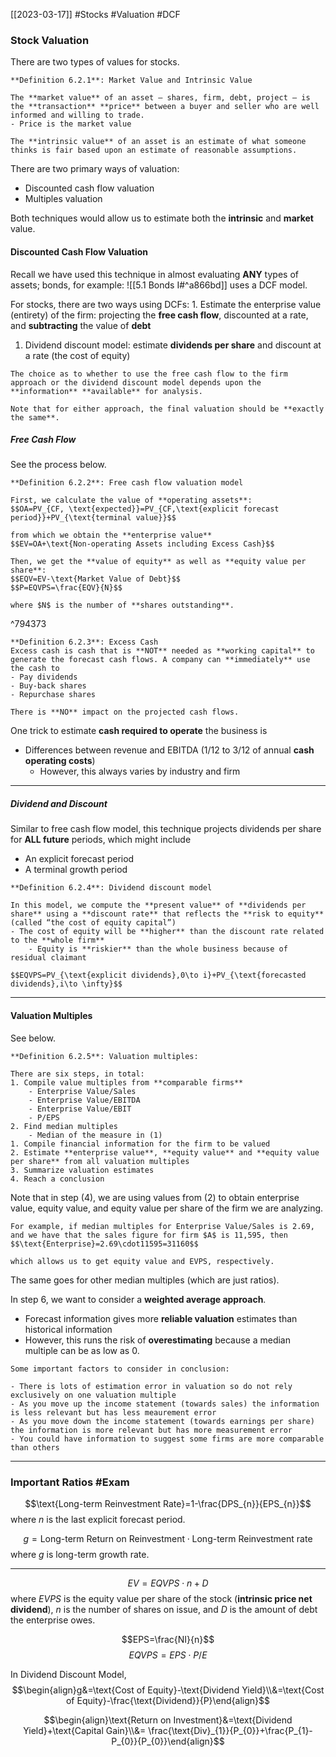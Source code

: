 [[2023-03-17]] #Stocks #Valuation #DCF 

### Stock Valuation
There are two types of values for stocks.

```ad-important
**Definition 6.2.1**: Market Value and Intrinsic Value

The **market value** of an asset – shares, firm, debt, project – is the **transaction** **price** between a buyer and seller who are well informed and willing to trade.
- Price is the market value

The **intrinsic value** of an asset is an estimate of what someone thinks is fair based upon an estimate of reasonable assumptions.
```

There are two primary ways of valuation:
- Discounted cash flow valuation
- Multiples valuation

Both techniques would allow us to estimate both the **intrinsic** and **market** value.

#### Discounted Cash Flow Valuation
Recall we have used this technique in almost evaluating **ANY** types of assets; bonds, for example: ![[5.1 Bonds I#^a866bd]]
uses a DCF model.

For stocks, there are two ways using DCFs:
	1. Estimate the enterprise value (entirety) of the firm: projecting the **free cash flow**, discounted at a rate, and **subtracting** the value of **debt**
1. Dividend discount model: estimate **dividends per share** and discount at a rate (the cost of equity)

```ad-note
The choice as to whether to use the free cash flow to the firm approach or the dividend discount model depends upon the **information** **available** for analysis.

Note that for either approach, the final valuation should be **exactly the same**.
```

##### Free Cash Flow
See the process below.

```ad-important
**Definition 6.2.2**: Free cash flow valuation model

First, we calculate the value of **operating assets**:
$$OA=PV_{CF, \text{expected}}=PV_{CF,\text{explicit forecast period}}+PV_{\text{terminal value}}$$

from which we obtain the **enterprise value**
$$EV=OA+\text{Non-operating Assets including Excess Cash}$$

Then, we get the **value of equity** as well as **equity value per share**:
$$EQV=EV-\text{Market Value of Debt}$$
$$P=EQVPS=\frac{EQV}{N}$$

where $N$ is the number of **shares outstanding**.
```

^794373

```ad-important
**Definition 6.2.3**: Excess Cash
Excess cash is cash that is **NOT** needed as **working capital** to generate the forecast cash flows. A company can **immediately** use the cash to
- Pay dividends
- Buy-back shares
- Repurchase shares

There is **NO** impact on the projected cash flows.
```

One trick to estimate **cash required to operate** the business is
- Differences between revenue and EBITDA (1/12 to 3/12 of annual **cash operating costs**)
	- However, this always varies by industry and firm

---

##### Dividend and Discount
Similar to free cash flow model, this technique projects dividends per share for **ALL future** periods, which might include
- An explicit forecast period
- A terminal growth period

```ad-important
**Definition 6.2.4**: Dividend discount model

In this model, we compute the **present value** of **dividends per share** using a **discount rate** that reflects the **risk to equity** (called “the cost of equity capital”)
- The cost of equity will be **higher** than the discount rate related to the **whole firm**
	- Equity is **riskier** than the whole business because of residual claimant

$$EQVPS=PV_{\text{explicit dividends},0\to i}+PV_{\text{forecasted dividends},i\to \infty}$$
```

---

#### Valuation Multiples
See below.

```ad-important
**Definition 6.2.5**: Valuation multiples:

There are six steps, in total:
1. Compile value multiples from **comparable firms**
	- Enterprise Value/Sales
	- Enterprise Value/EBITDA
	- Enterprise Value/EBIT
	- P/EPS
2. Find median multiples
	- Median of the measure in (1)
1. Compile financial information for the firm to be valued
2. Estimate **enterprise value**, **equity value** and **equity value per share** from all valuation multiples
3. Summarize valuation estimates
4. Reach a conclusion
```

Note that in step (4), we are using values from (2) to obtain enterprise value, equity value, and equity value per share of the firm we are analyzing.

```ad-example
For example, if median multiples for Enterprise Value/Sales is 2.69, and we have that the sales figure for firm $A$ is 11,595, then
$$\text{Enterprise}=2.69\cdot11595=31160$$

which allows us to get equity value and EVPS, respectively.
```

The same goes for other median multiples (which are just ratios).

In step 6, we want to consider a **weighted average approach**.
- Forecast information gives more **reliable valuation** estimates than historical information
- However, this runs the risk of **overestimating** because a median multiple can be as low as 0.

```ad-note
Some important factors to consider in conclusion:

- There is lots of estimation error in valuation so do not rely exclusively on one valuation multiple
- As you move up the income statement (towards sales) the information is less relevant but has less meaurement error
- As you move down the income statement (towards earnings per share) the information is more relevant but has more measurement error
- You could have information to suggest some firms are more comparable than others
```

---

### Important Ratios #Exam 
$$\text{Long-term Reinvestment Rate}=1-\frac{DPS_{n}}{EPS_{n}}$$
where $n$ is the last explicit forecast period.

$$g=\text{Long-term Return on Reinvestment}\cdot \text{Long-term Reinvestment rate}$$
where $g$ is long-term growth rate.

---
$$EV=EQVPS\cdot n+D$$
where $EVPS$ is the equity value per share of the stock (**intrinsic price net dividend**), $n$ is the number of shares on issue, and $D$ is the amount of debt the enterprise owes.

$$EPS=\frac{NI}{n}$$
$$EQVPS=EPS\cdot P/E$$

In Dividend Discount Model,
$$\begin{align}g&=\text{Cost of Equity}-\text{Dividend Yield}\\&=\text{Cost of Equity}-\frac{\text{Dividend}}{P}\end{align}$$

$$\begin{align}\text{Return on Investment}&=\text{Dividend Yield}+\text{Capital Gain}\\&= \frac{\text{Div}_{1}}{P_{0}}+\frac{P_{1}-P_{0}}{P_{0}}\end{align}$$
